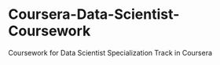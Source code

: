 Coursera-Data-Scientist-Coursework
==================================

Coursework for Data Scientist Specialization Track in Coursera
